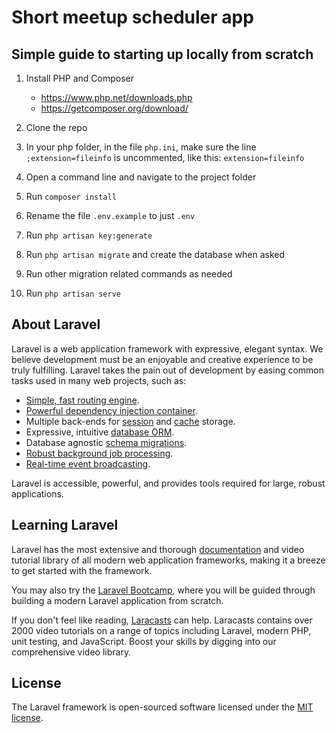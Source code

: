 # Short meetup scheduler app

## Simple guide to starting up locally from scratch

1. Install PHP and Composer
    - https://www.php.net/downloads.php
    - https://getcomposer.org/download/

2. Clone the repo
3. In your php folder, in the file `php.ini`, make sure the line `;extension=fileinfo` is uncommented, like this: `extension=fileinfo`
3. Open a command line and navigate to the project folder
4. Run `composer install`
5. Rename the file `.env.example` to just `.env`
5. Run `php artisan key:generate`
6. Run `php artisan migrate` and create the database when asked
7. Run other migration related commands as needed
6. Run `php artisan serve`


## About Laravel

Laravel is a web application framework with expressive, elegant syntax. We believe development must be an enjoyable and creative experience to be truly fulfilling. Laravel takes the pain out of development by easing common tasks used in many web projects, such as:

- [Simple, fast routing engine](https://laravel.com/docs/routing).
- [Powerful dependency injection container](https://laravel.com/docs/container).
- Multiple back-ends for [session](https://laravel.com/docs/session) and [cache](https://laravel.com/docs/cache) storage.
- Expressive, intuitive [database ORM](https://laravel.com/docs/eloquent).
- Database agnostic [schema migrations](https://laravel.com/docs/migrations).
- [Robust background job processing](https://laravel.com/docs/queues).
- [Real-time event broadcasting](https://laravel.com/docs/broadcasting).

Laravel is accessible, powerful, and provides tools required for large, robust applications.

## Learning Laravel

Laravel has the most extensive and thorough [documentation](https://laravel.com/docs) and video tutorial library of all modern web application frameworks, making it a breeze to get started with the framework.

You may also try the [Laravel Bootcamp](https://bootcamp.laravel.com), where you will be guided through building a modern Laravel application from scratch.

If you don't feel like reading, [Laracasts](https://laracasts.com) can help. Laracasts contains over 2000 video tutorials on a range of topics including Laravel, modern PHP, unit testing, and JavaScript. Boost your skills by digging into our comprehensive video library.

## License

The Laravel framework is open-sourced software licensed under the [MIT license](https://opensource.org/licenses/MIT).
